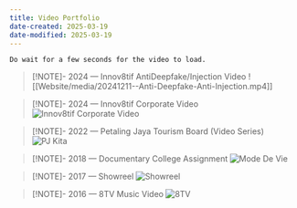 ```yaml
---
title: Video Portfolio
date-created: 2025-03-19
date-modified: 2025-03-19
---
```


 

	Do wait for a few seconds for the video to load.

> [!NOTE]- 2024 — Innov8tif AntiDeepfake/Injection Video
> ![[Website/media/20241211--Anti-Deepfake-Anti-Injection.mp4]]

> [!NOTE]- 2024 — Innov8tif Corporate Video
> ![Innov8tif Corporate Video](https://youtu.be/pQiflsMtF5A)

> [!NOTE]- 2022 — Petaling Jaya Tourism Board (Video Series)
> ![PJ Kita](https://www.youtube.com/watch?v=bEXxjAiaDuU&pp=0gcJCU8JAYcqIYzv)

> [!NOTE]- 2018 — Documentary College Assignment
> ![Mode De Vie](https://www.youtube.com/watch?v=saIKxpN2i3M)

> [!NOTE]- 2017 — Showreel
> ![Showreel](https://www.youtube.com/watch?v=SIdXadH0x0Q)

> [!NOTE]- 2016 — 8TV Music Video
> ![8TV](https://www.youtube.com/watch?v=SovoEFOaRsY)
